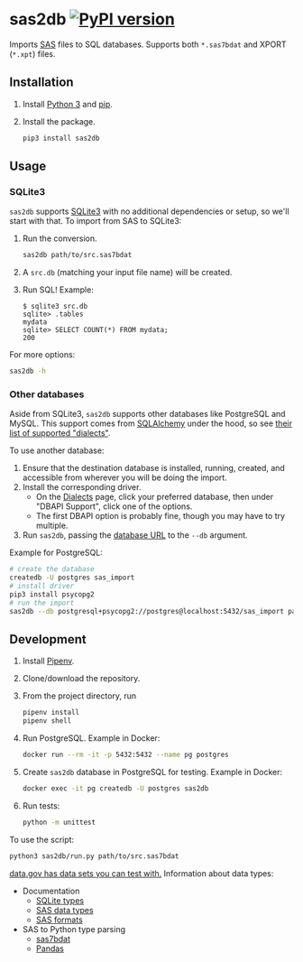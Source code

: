 # sas2db [![PyPI version](https://badge.fury.io/py/sas2db.svg)](https://badge.fury.io/py/sas2db)

Imports [SAS](https://en.wikipedia.org/wiki/SAS_(software)) files to SQL databases. Supports both `*.sas7bdat` and XPORT (`*.xpt`) files.

## Installation

1. Install [Python 3](https://www.python.org/downloads/) and [pip](https://pip.pypa.io/en/stable/installing/).
1. Install the package.

    ```sh
    pip3 install sas2db
    ```

## Usage

### SQLite3

`sas2db` supports [SQLite3](https://www.sqlite.org/) with no additional dependencies or setup, so we'll start with that. To import from SAS to SQLite3:

1. Run the conversion.

    ```sh
    sas2db path/to/src.sas7bdat
    ```

1. A `src.db` (matching your input file name) will be created.
1. Run SQL! Example:

    ```
    $ sqlite3 src.db
    sqlite> .tables
    mydata
    sqlite> SELECT COUNT(*) FROM mydata;
    200
    ```

For more options:

```sh
sas2db -h
```

### Other databases

Aside from SQLite3, `sas2db` supports other databases like PostgreSQL and MySQL. This support comes from [SQLAlchemy](https://www.sqlalchemy.org/) under the hood, so see [their list of supported "dialects"](https://docs.sqlalchemy.org/en/latest/dialects/index.html).

To use another database:

1. Ensure that the destination database is installed, running, created, and accessible from wherever you will be doing the import.
1. Install the corresponding driver.
    * On the [Dialects](https://docs.sqlalchemy.org/en/latest/dialects/index.html) page, click your preferred database, then under "DBAPI Support", click one of the options.
    * The first DBAPI option is probably fine, though you may have to try multiple.
1. Run `sas2db`, passing the [database URL](https://docs.sqlalchemy.org/en/latest/core/engines.html#database-urls) to the `--db` argument.

Example for PostgreSQL:

```sh
# create the database
createdb -U postgres sas_import
# install driver
pip3 install psycopg2
# run the import
sas2db --db postgresql+psycopg2://postgres@localhost:5432/sas_import path/to/src.sas7bdat
```

## Development

1. Install [Pipenv](https://pipenv.readthedocs.io/en/latest/).
1. Clone/download the repository.
1. From the project directory, run

    ```sh
    pipenv install
    pipenv shell
    ```

1. Run PostgreSQL. Example in Docker:

    ```sh
    docker run --rm -it -p 5432:5432 --name pg postgres
    ```

1. Create `sas2db` database in PostgreSQL for testing. Example in Docker:

    ```sh
    docker exec -it pg createdb -U postgres sas2db
    ```

1. Run tests:

    ```sh
    python -m unittest
    ```

To use the script:

```sh
python3 sas2db/run.py path/to/src.sas7bdat
```

[data.gov has data sets you can test with.](https://catalog.data.gov/dataset?res_format=Zipped+SAS7BDAT) Information about data types:

* Documentation
    * [SQLite types](https://www.sqlite.org/datatype3.html#affinity_name_examples)
    * [SAS data types](http://support.sas.com/documentation/cdl/en/fedsqlref/67364/HTML/default/viewer.htm#n19bf2z7e9p646n0z224cokuj567.htm)
    * [SAS formats](http://support.sas.com/documentation/cdl/en/lrdict/64316/HTML/default/viewer.htm#a001263753.htm)
* SAS to Python type parsing
    * [sas7bdat](https://bitbucket.org/jaredhobbs/sas7bdat/src/d712283fd4a7319c7dffe44b17f25d7917e63724/sas7bdat.py#lines-454:490)
    * [Pandas](https://github.com/pandas-dev/pandas/blob/0409521665bd436a10aea7e06336066bf07ff057/pandas/io/sas/sas7bdat.py#L659-L685)